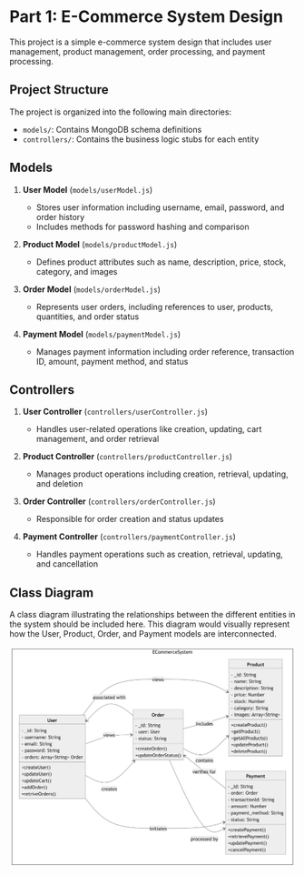 # Part 1: E-Commerce System Design

This project is a simple e-commerce system design that includes user management, product management, order processing, and payment processing.

## Project Structure

The project is organized into the following main directories:

- `models/`: Contains MongoDB schema definitions
- `controllers/`: Contains the business logic stubs for each entity

## Models

1. **User Model** (`models/userModel.js`)
   - Stores user information including username, email, password, and order history
   - Includes methods for password hashing and comparison

2. **Product Model** (`models/productModel.js`)
   - Defines product attributes such as name, description, price, stock, category, and images

3. **Order Model** (`models/orderModel.js`)
   - Represents user orders, including references to user, products, quantities, and order status

4. **Payment Model** (`models/paymentModel.js`)
   - Manages payment information including order reference, transaction ID, amount, payment method, and status

## Controllers

1. **User Controller** (`controllers/userController.js`)
   - Handles user-related operations like creation, updating, cart management, and order retrieval

2. **Product Controller** (`controllers/productController.js`)
   - Manages product operations including creation, retrieval, updating, and deletion

3. **Order Controller** (`controllers/orderController.js`)
   - Responsible for order creation and status updates

4. **Payment Controller** (`controllers/paymentController.js`)
   - Handles payment operations such as creation, retrieval, updating, and cancellation

## Class Diagram

A class diagram illustrating the relationships between the different entities in the system should be included here. This diagram would visually represent how the User, Product, Order, and Payment models are interconnected.

<img src="system_design.png" alt="Class Diagram" style="background-color: white;" />